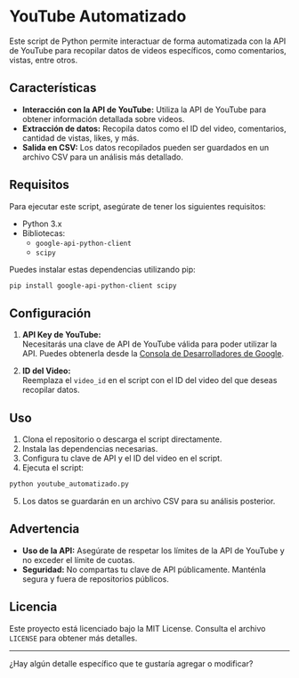 # YouTube Automatizado

Este script de Python permite interactuar de forma automatizada con la API de YouTube para recopilar datos de videos específicos, como comentarios, vistas, entre otros.

## Características

- **Interacción con la API de YouTube:** Utiliza la API de YouTube para obtener información detallada sobre videos.
- **Extracción de datos:** Recopila datos como el ID del video, comentarios, cantidad de vistas, likes, y más.
- **Salida en CSV:** Los datos recopilados pueden ser guardados en un archivo CSV para un análisis más detallado.

## Requisitos

Para ejecutar este script, asegúrate de tener los siguientes requisitos:

- Python 3.x
- Bibliotecas:
  - `google-api-python-client`
  - `scipy`

Puedes instalar estas dependencias utilizando pip:

```bash
pip install google-api-python-client scipy
```

## Configuración

1. **API Key de YouTube:**  
   Necesitarás una clave de API de YouTube válida para poder utilizar la API. Puedes obtenerla desde la [Consola de Desarrolladores de Google](https://console.developers.google.com/).

2. **ID del Video:**  
   Reemplaza el `video_id` en el script con el ID del video del que deseas recopilar datos.

## Uso

1. Clona el repositorio o descarga el script directamente.
2. Instala las dependencias necesarias.
3. Configura tu clave de API y el ID del video en el script.
4. Ejecuta el script:

```bash
python youtube_automatizado.py
```

5. Los datos se guardarán en un archivo CSV para su análisis posterior.

## Advertencia

- **Uso de la API:** Asegúrate de respetar los límites de la API de YouTube y no exceder el límite de cuotas.
- **Seguridad:** No compartas tu clave de API públicamente. Manténla segura y fuera de repositorios públicos.
## Licencia

Este proyecto está licenciado bajo la MIT License. Consulta el archivo `LICENSE` para obtener más detalles.

---

¿Hay algún detalle específico que te gustaría agregar o modificar?
